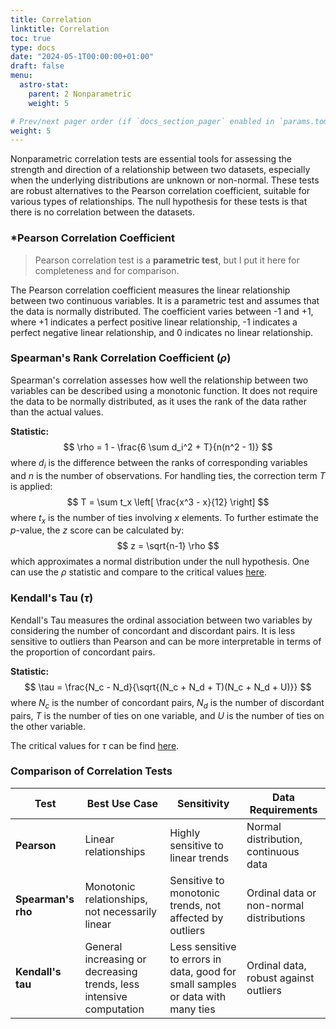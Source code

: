```yaml
---
title: Correlation
linktitle: Correlation
toc: true
type: docs
date: "2024-05-1T00:00:00+01:00"
draft: false
menu:
  astro-stat:
    parent: 2 Nonparametric
    weight: 5

# Prev/next pager order (if `docs_section_pager` enabled in `params.toml`)
weight: 5
---
```


Nonparametric correlation tests are essential tools for assessing the strength and direction of a relationship between two datasets, especially when the underlying distributions are unknown or non-normal. These tests are robust alternatives to the Pearson correlation coefficient, suitable for various types of relationships. The null hypothesis for these tests is that there is no correlation between the datasets.

### *Pearson Correlation Coefficient

> Pearson correlation test is a **parametric test**, but I put it here for completeness and for comparison.

The Pearson correlation coefficient measures the linear relationship between two continuous variables. It is a parametric test and assumes that the data is normally distributed. The coefficient varies between -1 and +1, where +1 indicates a perfect positive linear relationship, -1 indicates a perfect negative linear relationship, and 0 indicates no linear relationship.

### Spearman's Rank Correlation Coefficient ($\rho$)

Spearman's correlation assesses how well the relationship between two variables can be described using a monotonic function. It does not require the data to be normally distributed, as it uses the rank of the data rather than the actual values.

**Statistic:**
$$
  \rho = 1 - \frac{6 \sum d_i^2 + T}{n(n^2 - 1)}
$$
where $d_i$ is the difference between the ranks of corresponding variables and $n$ is the number of observations. For handling ties, the correction term $T$ is applied:
$$
  T = \sum t_x \left[ \frac{x^3 - x}{12} \right]
$$
where $t_x$ is the number of ties involving $x$ elements. To further estimate the $p$-value, the $z$ score can be calculated by:
$$
  z = \sqrt{n-1} \rho
$$
which approximates a normal distribution under the null hypothesis. One can use the $\rho$ statistic and compare to the critical values [here](https://www.york.ac.uk/depts/maths/tables/spearman.pdf).

### Kendall's Tau ($\tau$)

Kendall's Tau measures the ordinal association between two variables by considering the number of concordant and discordant pairs. It is less sensitive to outliers than Pearson and can be more interpretable in terms of the proportion of concordant pairs.

**Statistic:**
$$
\tau = \frac{N_c - N_d}{\sqrt{(N_c + N_d + T)(N_c + N_d + U)}}
$$
where $N_c$ is the number of concordant pairs, $N_d$ is the number of discordant pairs, $T$ is the number of ties on one variable, and $U$ is the number of ties on the other variable. 

The critical values for $\tau$ can be find [here](https://www.york.ac.uk/depts/maths/tables/kendall.pdf).


### Comparison of Correlation Tests

| **Test**           | **Best Use Case**                           | **Sensitivity**                                 | **Data Requirements**          |
|--------------------|---------------------------------------------|-------------------------------------------------|--------------------------------|
| **Pearson**        | Linear relationships                        | Highly sensitive to linear trends               | Normal distribution, continuous data |
| **Spearman's rho** | Monotonic relationships, not necessarily linear | Sensitive to monotonic trends, not affected by outliers | Ordinal data or non-normal distributions |
| **Kendall's tau**  | General increasing or decreasing trends, less intensive computation | Less sensitive to errors in data, good for small samples or data with many ties | Ordinal data, robust against outliers |
